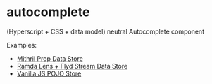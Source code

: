 # autocomplete
(Hyperscript + CSS + data model) neutral Autocomplete component


Examples:

- [Mithril Prop Data Store](examples/mithril-prop)
- [Ramda Lens + Flyd Stream Data Store](examples/ramda-lens)
- [Vanilla JS POJO Store](examples/pojo)
